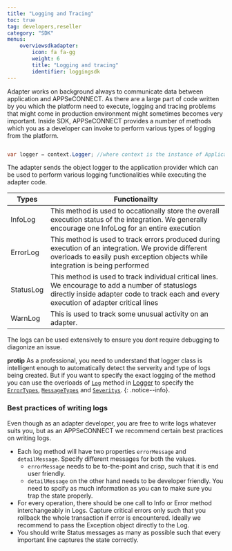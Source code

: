 ```yaml
---
title: "Logging and Tracing"
toc: true
tag: developers,reseller
category: "SDK"
menus:
    overviewsdkadapter: 
        icon: fa fa-gg
        weight: 6
        title: "Logging and tracing"
        identifier: loggingsdk    
---
```

Adapter works on background always to communicate data between application and APPSeCONNECT. As there are a large part of code 
written by you which the platform need to execute, logging and tracing problems that might come in production 
environment might sometimes becomes very important. Inside SDK, APPSeCONNECT provides a number of methods which 
you as a developer can invoke to perform various types of logging from the platform. 

```csharp

var logger = context.Logger; //where context is the instance of ApplicationContext

```

The adapter sends the object logger to the application provider which can be used to perform various logging functionalities 
while executing the adapter code. 

|Types|Functionailty|
|---|------|
|InfoLog| This method is used to occationally store the overall execution status of the integration. We generally encourage one InfoLog for an entire execution|
|ErrorLog|This method is used to track errors produced during execution of an integration. We provide different overloads to easily push exception objects while integration is being performed|
|StatusLog|This method is used to track individual critical lines. We encourage to add a number of statuslogs directly inside adapter code to track each and every execution of adapter critical lines|
|WarnLog|This is used to track some unusual activity on an adapter.|

The logs can be used extensively to ensure you dont require debugging to diagonize an issue. 
 
**protip** As a professional, you need to understand that logger class is intelligent enough to automatically detect the 
serverity and type of logs being created. But if you want to specify the exact logging of the method
you can use the overloads of [`Log`](http://isdn.appseconnect.com/html/8B9C0216.htm) method in [Logger](http://isdn.appseconnect.com/html/F5BC0481.htm) to specify the [`ErrorTypes`](http://isdn.appseconnect.com/html/CCEB8877.htm), [`MessageTypes`](http://isdn.appseconnect.com/html/34345FD6.htm) and [`Severitys`](http://isdn.appseconnect.com/html/42A720FA.htm). 
{: .notice--info}.

### Best practices of writing logs

Even though as an adapter developer, you are free to write logs whatever suits you, but as an APPSeCONNECT we recommend certain best practices 
on writing logs. 

- Each log method will have two properties `errorMessage` and `detailMessage`. Specify different messages for both the values. 
  - `errorMessage` needs to be to-the-point and crisp, such that it is end user friendly. 
  - `detailMessage` on the other hand needs to be developer friendly. You need to spcify as much information as you can to make sure you trap the state properly. 
- For every operation, there should be one call to Info or Error method interchangeably in Logs. Capture critical errors only such that you rollback the whole transaction if error is encountered. Ideally we recommend to pass the Exception object directly to the Log.
- You should write Status messages as many as possible such that every important line captures the state correctly. 
